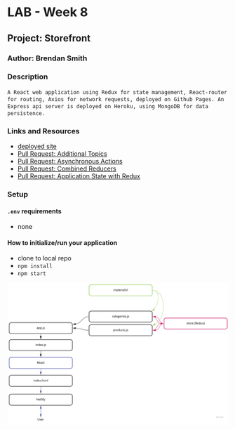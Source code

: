 # LAB - Week 8

## Project: Storefront

### Author: Brendan Smith

### Description
	A React web application using Redux for state management, React-router for routing, Axios for network requests, deployed on Github Pages. An Express api server is deployed on Heroku, using MongoDB for data persistence. 

### Links and Resources

- [deployed site](https://www.brendansmith.dev/storefront/)
- [Pull Request: Additional Topics](https://github.com/brendigler/storefront/pull/4)
- [Pull Request: Asynchronous Actions](https://github.com/brendigler/storefront/pull/3)
- [Pull Request: Combined Reducers](https://github.com/brendigler/storefront/pull/2)
- [Pull Request: Application State with Redux](https://github.com/brendigler/storefront/pull/1)

### Setup

#### `.env` requirements

- none

#### How to initialize/run your application

- clone to local repo
- `npm install`
- `npm start`

<!-- #### Tests -->

<!-- - Run tests with `npm test` -->

<!-- #### UML / Application Wiring Diagram -->

![TODO](uml.jpg)
